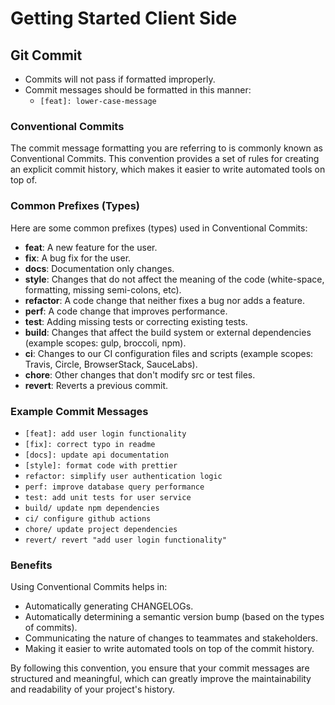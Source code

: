 # Getting Started Client Side

## Git Commit

- Commits will not pass if formatted improperly.
- Commit messages should be formatted in this manner:
  - `[feat]: lower-case-message`

### Conventional Commits

The commit message formatting you are referring to is commonly known as Conventional Commits. This convention provides a set of rules for creating an explicit commit history, which makes it easier to write automated tools on top of.

### Common Prefixes (Types)

Here are some common prefixes (types) used in Conventional Commits:

- **feat**: A new feature for the user.
- **fix**: A bug fix for the user.
- **docs**: Documentation only changes.
- **style**: Changes that do not affect the meaning of the code (white-space, formatting, missing semi-colons, etc).
- **refactor**: A code change that neither fixes a bug nor adds a feature.
- **perf**: A code change that improves performance.
- **test**: Adding missing tests or correcting existing tests.
- **build**: Changes that affect the build system or external dependencies (example scopes: gulp, broccoli, npm).
- **ci**: Changes to our CI configuration files and scripts (example scopes: Travis, Circle, BrowserStack, SauceLabs).
- **chore**: Other changes that don't modify src or test files.
- **revert**: Reverts a previous commit.

### Example Commit Messages

- `[feat]: add user login functionality`
- `[fix]: correct typo in readme`
- `[docs]: update api documentation`
- `[style]: format code with prettier`
- `refactor: simplify user authentication logic`
- `perf: improve database query performance`
- `test: add unit tests for user service`
- `build/ update npm dependencies`
- `ci/ configure github actions`
- `chore/ update project dependencies`
- `revert/ revert "add user login functionality"`

### Benefits

Using Conventional Commits helps in:

- Automatically generating CHANGELOGs.
- Automatically determining a semantic version bump (based on the types of commits).
- Communicating the nature of changes to teammates and stakeholders.
- Making it easier to write automated tools on top of the commit history.

By following this convention, you ensure that your commit messages are structured and meaningful, which can greatly improve the maintainability and readability of your project's history.
